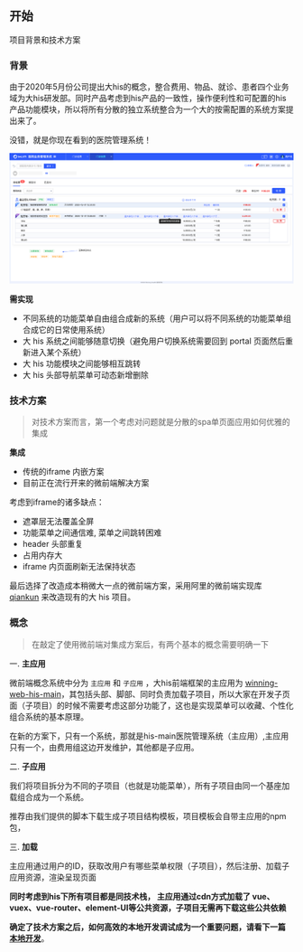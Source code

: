 <!--
 * @Author: smallalso<hu141418@gmail.com>
 * @Date: 2020-12-14 22:27:13
 * @LastEditors: smallalso<hu141418@gmail.com>
 * @LastEditTime: 2020-12-16 13:27:24
 * @FilePath: /his-doc/docs/guide/index.md
-->

## 开始

项目背景和技术方案

### 背景

由于2020年5月份公司提出大his的概念，整合费用、物品、就诊、患者四个业务域为大his研发部。同时产品考虑到his产品的一致性，操作便利性和可配置的his产品功能模块，所以将所有分散的独立系统整合为一个大的按需配置的系统方案提出来了。

没错，就是你现在看到的医院管理系统！

<img src="./imgs/bg_temp.jpg" />

__需实现__
- 不同系统的功能菜单自由组合成新的系统（用户可以将不同系统的功能菜单组合成它的日常使用系统）
- 大 his 系统之间能够随意切换（避免用户切换系统需要回到 portal 页面然后重新进入某个系统）
- 大 his 功能模块之间能够相互跳转
- 大 his 头部导航菜单可动态新增删除


### 技术方案

> 对技术方案而言，第一个考虑对问题就是分散的spa单页面应用如何优雅的集成

__集成__

- 传统的iframe 内嵌方案
- 目前正在流行开来的微前端解决方案
 
考虑到iframe的诸多缺点：
  - 遮罩层无法覆盖全屏
  - 功能菜单之间通信难, 菜单之间跳转困难
  - header 头部重复
  - 占用内存大
  - iframe 内页面刷新无法保持状态

最后选择了改造成本稍微大一点的微前端方案，采用阿里的微前端实现库 [qiankun](https://qiankun.umijs.org/zh) 来改造现有的大 his 项目。


### 概念

> 在敲定了使用微前端对集成方案后，有两个基本的概念需要明确一下

一. __主应用__

微前端概念系统中分为 `主应用` 和 `子应用` ，大his前端框架的主应用为 [winning-web-his-main](http://tfs2018-web.winning.com.cn:8080/tfs/WINNING-6.0/WiNEX-HospitalAdministration/_git/winning-web-his-main)，其包括头部、脚部、同时负责加载子项目，所以大家在开发子页面（子项目）的时候不需要考虑这部分功能了，这也是实现菜单可以收藏、个性化组合系统的基本原理。

在新的方案下，只有一个系统，那就是his-main医院管理系统（主应用）,主应用只有一个，由费用组这边开发维护，其他都是子应用。


二. __子应用__

我们将项目拆分为不同的子项目（也就是功能菜单），所有子项目由同一个基座加载组合成为一个系统。

推荐由我们提供的脚本下载生成子项目结构模板，项目模板会自带主应用的npm包，


三. __加载__

主应用通过用户的ID，获取改用户有哪些菜单权限（子项目），然后注册、加载子应用资源，渲染呈现页面

__同时考虑到his下所有项目都是同技术栈， 主应用通过cdn方式加载了 vue、vuex、vue-router、element-UI等公共资源，子项目无需再下载这些公共依赖__

**确定了技术方案之后，如何高效的本地开发调试成为一个重要问题，请看下一篇 [本地开发](./introduction.html)**。
